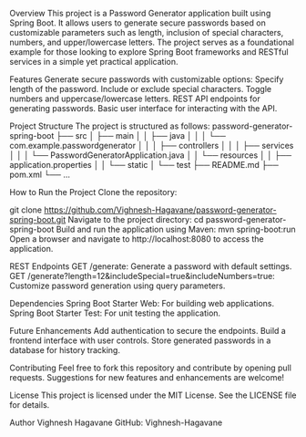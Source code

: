 Overview
This project is a Password Generator application built using Spring Boot. It allows users to generate secure passwords based on customizable parameters such as length, inclusion of special characters, numbers, and upper/lowercase letters. The project serves as a foundational example for those looking to explore Spring Boot frameworks and RESTful services in a simple yet practical application.

Features
Generate secure passwords with customizable options:
Specify length of the password.
Include or exclude special characters.
Toggle numbers and uppercase/lowercase letters.
REST API endpoints for generating passwords.
Basic user interface for interacting with the API.

Project Structure
The project is structured as follows:
password-generator-spring-boot
├── src
│   ├── main
│   │   ├── java
│   │   │   └── com.example.passwordgenerator
│   │   │       ├── controllers
│   │   │       ├── services
│   │   │       └── PasswordGeneratorApplication.java
│   │   └── resources
│   │       ├── application.properties
│   │       └── static
│   └── test
├── README.md
├── pom.xml
└── ...

How to Run the Project
Clone the repository:

git clone https://github.com/Vighnesh-Hagavane/password-generator-spring-boot.git
Navigate to the project directory:
cd password-generator-spring-boot
Build and run the application using Maven:
mvn spring-boot:run
Open a browser and navigate to http://localhost:8080 to access the application.

REST Endpoints
GET /generate: Generate a password with default settings.
GET /generate?length=12&includeSpecial=true&includeNumbers=true: Customize password generation using query parameters.

Dependencies
Spring Boot Starter Web: For building web applications.
Spring Boot Starter Test: For unit testing the application.

Future Enhancements
Add authentication to secure the endpoints.
Build a frontend interface with user controls.
Store generated passwords in a database for history tracking.

Contributing
Feel free to fork this repository and contribute by opening pull requests. Suggestions for new features and enhancements are welcome!

License
This project is licensed under the MIT License. See the LICENSE file for details.

Author
Vighnesh Hagavane
GitHub: Vighnesh-Hagavane

